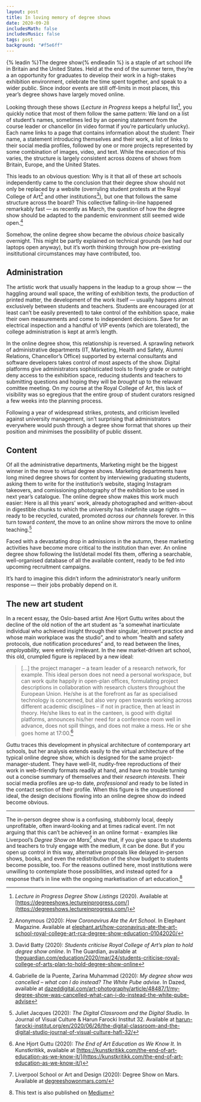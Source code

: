 ```yaml
---
layout: post
title: In loving memory of degree shows
date: 2020-09-28
includesMath: false
includesMusic: false
tags: post
background: "#f5e6ff"
---
```


{% leadin %}The degree show{% endleadin %} is a staple of art school life in Britain and the United States. Held at the end of the summer term, they’re a an opportunity for graduates to develop their work in a high-stakes exhibition environment, celebrate the time spent together, and speak to a wider public. Since indoor events are still off-limits in most places, this year’s degree shows have largely moved online.

Looking through these shows (*Lecture in Progress* keeps a helpful list[^1], you quickly notice that most of them follow the same pattern: We land on a list of student’s names, sometimes led by an opening statement from the course leader or chancellor (in video format if you’re particularly unlucky). Each name links to a page that contains information about the student: Their name, a statement introducing themselves and their work, a list of links to their social media profiles, followed by one or more projects represented by some combination of images, video, and text. While the execution of this varies, the structure is largely consistent across dozens of shows from Britain, Europe, and the United States.

This leads to an obvious question: Why is it that all of these art schools independently came to the conclusion that their degree show should not only be replaced by a website (overruling student protests at the Royal College of Art[^2] and other institutions[^3]), but one that follows the same structure across the board? This collective falling-in-line happened remarkably fast — as recently as March, the question of how the degree show should be adapted to the pandemic environment still seemed wide open.[^4]

Somehow, the online degree show became the *obvious choice* basically overnight. This might be partly explained on technical grounds (we had our laptops open anyway), but it’s worth thinking through how pre-existing insititutional circumstances may have contributed, too.


## Administration

The artistic work that usually happens in the leadup to a group show — the haggling around wall space, the writing of exhibition texts, the production of printed matter, the development of the work itself — usually happens almost exclusively between students and teachers. Students are encouraged (or at least can’t be easily prevented) to take control of the exhibition space, make their own measurements and come to independent decisions. Save for an electrical inspection and a handful of VIP events (which are tolerated), the college administration is kept at arm’s length.

In the online degree show, this relationship is reversed. A sprawling network of administrative departments (IT, Marketing, Health and Safety, Alumni Relations, Chancellor’s Office) supported by external consultants and software developers takes control of most aspects of the show. Digital platforms give administrators sophisticated tools to finely grade or outright deny access to the exhibition space, reducing students and teachers to submitting questions and hoping they will be *brought up* to the relavant comittee meeting. On my course at the Royal College of Art, this lack of visibility was so egregious that the entire group of student curators resigned a few weeks into the planning process.

Following a year of widespread strikes, protests, and criticism levelled against university management, isn’t surprising that administrators everywhere would push through a degree show format that shores up their position and minimises the possibility of public dissent.


## Content

Of all the administrative departments, Marketing might be the biggest winner in the move to virtual degree shows. Marketing departments have long mined degree shows for content by interviewing graduating students, asking them to write for the institution’s website, staging Instagram takeovers, and comissioning photography of the exhibition to be used in next year’s catalogue. The online degree show makes this work much easier: Here is all this years’ work, already photographed and written-about in digestible chunks to which the university has indefinite usage rights — ready to be recycled, curated, promoted *across our channels* forever. In this turn toward *content*, the move to an online show mirrors the move to online teaching.[^5]

Faced with a devastating drop in admissions in the autumn, these marketing activities have become more critical to the institution than ever. An online degree show following the list/detail model fits them, offering a searchable, well-organised database of all the available content, ready to be fed into upcoming recruitment campaigns.

It’s hard to imagine this didn’t inform the administrator’s nearly uniform response — their jobs probably depend on it.


## The new art student

In a recent essay, the Oslo-based artist Ane Hjort Guttu writes about the decline of the old notion of the art student as “a somewhat inarticulate individual who achieved insight through their singular, introvert practice and whose main workplace was the studio”, and to whom “health and safety protocols, due notification procedures” and, to read between the lines, *employability,* were entirely irrelevant. In the new market-driven art school, this old, crumpled figure is replaced by a new ideal:


> […] the project manager – a team leader of a research network, for example. This ideal person does not need a personal workspace, but can work quite happily in open-plan offices, formulating project descriptions in collaboration with research clusters throughout the European Union. He/she is at the forefront as far as specialised technology is concerned, but also very open towards working across different academic disciplines – if not in practice, then at least in theory. He/she likes to eat in the canteen, is good with digital platforms, announces his/her need for a conference room well in advance, does not spill things, and does not make a mess. He or she goes home at 17:00.[^6]

Guttu traces this development in physical architecture of contemporary art schools, but her analysis extends easily to the virtual architecture of the typical online degree show, which is designed for the same project-manager-student. They have well-lit, nudity-free reproductions of their work in web-friendly formats readily at hand, and have no trouble turning out a concise summary of themselves and their *research interests*. Their social media profiles are up-to date, *professional* and ready to be listed in the contact section of their profile. When this figure is the unquestioned ideal, the design decisions flowing into an online degree show do indeed become obvious.


----

The in-person degree show is a confusing, stubbornly local, deeply unprofitable, often inward-looking and at times radical event. I’m not arguing that this can’t be achieved in an online format - examples like Liverpool’s *Degree Show on Mars*[^7] show that, if you give space to students and teachers to truly engage with the medium, it can be done. But if you open up control in this way, alternative proposals like delayed in-person shows, books, and even the redistribution of the show budget to students become possible, too. For the reasons outlined here, most institutions were unwilling to contemplate those possibilities, and instead opted for a response that’s in line with the ongoing marketisation of art education.[^8]

[^1]: *Lecture in Progress Degree Show Listings* (2020). Available at [https://degreeshows.lectureinprogress.com/](https://degreeshows.lectureinprogress.com/)
[^2]: Anonymous (2020): *How Coronavirus Ate the Art School*. In Elephant Magazine. Available at [elephant.art/how-coronavirus-ate-the-art-school-royal-college-art-rca-degree-show-education-01042020/](https://elephant.art/how-coronavirus-ate-the-art-school-royal-college-art-rca-degree-show-education-01042020/)
[^3]: David Batty (2020): *Students criticise Royal College of Art’s plan to hold degree show online*. In The Guardian, available at [theguardian.com/education/2020/mar/24/students-criticise-royal-college-of-arts-plan-to-hold-degree-show-online](https://www.theguardian.com/education/2020/mar/24/students-criticise-royal-college-of-arts-plan-to-hold-degree-show-online)
[^4]: Gabrielle de la Puente, Zarina Muhammad (2020): *My degree show was cancelled – what can I do instead? The White Pube advise.* In Dazed,  available at [dazeddigital.com/art-photography/article/48487/1/my-degree-show-was-cancelled-what-can-i-do-instead-the-white-pube-advise](https://www.dazeddigital.com/art-photography/article/48487/1/my-degree-show-was-cancelled-what-can-i-do-instead-the-white-pube-advise)
[^5]: Juliet Jacques (2020): *The Digital Classroom and the Digital Studio*. In Journal of Visual Culture & Harun Farocki Institut 32. Available at [harun-farocki-institut.org/en/2020/06/26/the-digital-classroom-and-the-digital-studio-journal-of-visual-culture-hafi-32/](https://www.harun-farocki-institut.org/en/2020/06/26/the-digital-classroom-and-the-digital-studio-journal-of-visual-culture-hafi-32/)
[^6]: Ane Hjort Guttu (2020): *The End of Art Education as We Know It.* In Kunstkritikk, available at [https://kunstkritikk.com/the-end-of-art-education-as-we-know-it/](https://kunstkritikk.com/the-end-of-art-education-as-we-know-it/)
[^7]: Liverpool School or Art and Design (2020): Degree Show on Mars. Available at [degreeshowonmars.com/](https://www.degreeshowonmars.com/)
[^8]: This text is also published on [Medium](https://medium.com/@maxakohler/in-loving-memory-of-degree-shows-5c73e8cc4aa0)
